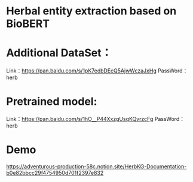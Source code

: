 # Herbal entity extraction based on BioBERT

# Additional DataSet：
Link：https://pan.baidu.com/s/1pK7edbDEcQ5AjwWczaJxHg 
PassWord：herb

# Pretrained model:
Link：https://pan.baidu.com/s/1hO__P44XxzgUsqKQvrzcFg 
PassWord：herb

# Demo
https://adventurous-production-58c.notion.site/HerbKG-Documentation-b0e82bbcc29f4754950d701f2397e832
